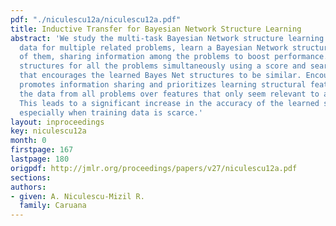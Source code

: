 ```yaml
---
pdf: "./niculescu12a/niculescu12a.pdf"
title: Inductive Transfer for Bayesian Network Structure Learning
abstract: 'We study the multi-task Bayesian Network structure learning problem: given
  data for multiple related problems, learn a Bayesian Network structure for each
  of them, sharing information among the problems to boost performance. We learn the
  structures for all the problems simultaneously using a score and search approach
  that encourages the learned Bayes Net structures to be similar. Encouraging similarity
  promotes information sharing and prioritizes learning structural features that explain
  the data from all problems over features that only seem relevant to a single one.
  This leads to a significant increase in the accuracy of the learned structures,
  especially when training data is scarce.'
layout: inproceedings
key: niculescu12a
month: 0
firstpage: 167
lastpage: 180
origpdf: http://jmlr.org/proceedings/papers/v27/niculescu12a.pdf
sections: 
authors:
- given: A. Niculescu-Mizil R.
  family: Caruana
---
```

